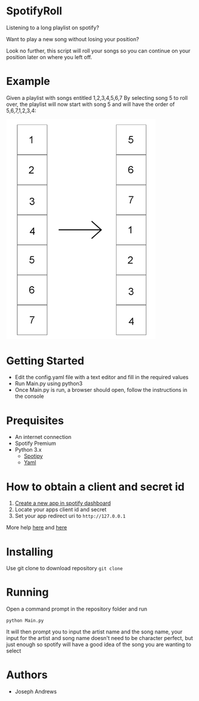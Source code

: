 # SpotifyRoll

Listening to a long playlist on spotify?

Want to play a new song without losing your position?

Look no further, this script will roll your songs so you can continue on your position later on where you left off.

# Example

Given a playlist with songs entitled 1,2,3,4,5,6,7
By selecting song 5 to roll over, the playlist will now start with song 5 and will have the order of 5,6,7,1,2,3,4:

<img src="https://raw.githubusercontent.com/Joseph-33/SpotifyRoll/master/Boxes.png" width="400">




# Getting Started
- Edit the config.yaml file with a text editor and fill in the required values
- Run Main.py using python3
- Once Main.py is run, a browser should open, follow the instructions in the console

# Prequisites
- An internet connection
- Spotify Premium
- Python 3.x
  - [Spotipy](https://pypi.org/project/spotipy/)
  - [Yaml](https://pypi.org/project/PyYAML/)

# How to obtain a client and secret id
1. [Create a new app in spotify dashboard](https://developer.spotify.com/dashboard/applications)
2. Locate your apps client id and secret
3. Set your app redirect uri to `http://127.0.0.1`

More help [here](https://developer.spotify.com/documentation/general/guides/authorization-guide/) and [here](https://spotipy.readthedocs.io/en/2.12.0/#authorization-code-flow)

# Installing
Use git clone to download repository
`
git clone
`

# Running
Open a command prompt in the repository folder and run
```
python Main.py
```
It will then prompt you to input the artist name and the song name, your input for the artist and song name doesn't need to be character perfect, but just enough so spotify will have a good idea of the song you are wanting to select



# Authors
- Joseph Andrews


